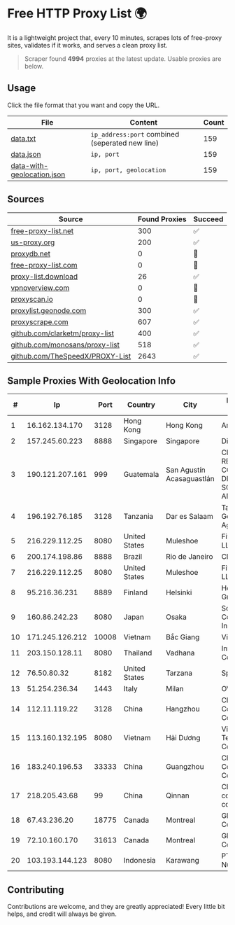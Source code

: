 
# Free HTTP Proxy List 🌍

It is a lightweight project that, every 10 minutes, scrapes lots of free-proxy sites, validates if it works, and serves a clean proxy list.


> Scraper found **4994** proxies at the latest update. Usable proxies are below.

## Usage

Click the file format that you want and copy the URL.


|File|Content|Count|
|----|-------|-----|
|[data.txt](https://raw.githubusercontent.com/themiralay/Proxy-List-World/master/data.txt)|`ip_address:port` combined (seperated new line)|159|
|[data.json](https://raw.githubusercontent.com/themiralay/Proxy-List-World/master/data.json)|`ip, port`|159|
|[data-with-geolocation.json](https://raw.githubusercontent.com/themiralay/Proxy-List-World/master/data-with-geolocation.json)|`ip, port, geolocation`|159|

## Sources

|Source|Found Proxies|Succeed|
|------|-------------|-------|
|[free-proxy-list.net](https://free-proxy-list.net)|300|✅|
|[us-proxy.org](https://www.us-proxy.org)|200|✅|
|[proxydb.net](http://proxydb.net)|0|🚫|
|[free-proxy-list.com](https://free-proxy-list.com/?page=&port=&type%5B%5D=http&type%5B%5D=https&up_time=0&search=Search)|0|🚫|
|[proxy-list.download](https://www.proxy-list.download/HTTP)|26|✅|
|[vpnoverview.com](https://vpnoverview.com/privacy/anonymous-browsing/free-proxy-servers)|0|🚫|
|[proxyscan.io](https://www.proxyscan.io)|0|🚫|
|[proxylist.geonode.com](https://proxylist.geonode.com/api/proxy-list?limit=300&page=1&sort_by=lastChecked&sort_type=desc&protocols=http,https)|300|✅|
|[proxyscrape.com](https://api.proxyscrape.com/v2/?request=displayproxies&protocol=http&timeout=10000&country=all&ssl=all&anonymity=all)|607|✅|
|[github.com/clarketm/proxy-list](https://raw.githubusercontent.com/clarketm/proxy-list/master/proxy-list-raw.txt)|400|✅|
|[github.com/monosans/proxy-list](https://raw.githubusercontent.com/monosans/proxy-list/main/proxies/http.txt)|518|✅|
|[github.com/TheSpeedX/PROXY-List](https://raw.githubusercontent.com/TheSpeedX/PROXY-List/master/http.txt)|2643|✅|


## Sample Proxies With Geolocation Info

|#|Ip|Port|Country|City|Internet Service Provider|
|-|--|----|-------|----|-------------------------|
|1|16.162.134.170|3128|Hong Kong|Hong Kong|Amazon.com|
|2|157.245.60.223|8888|Singapore|Singapore|DigitalOcean, LLC|
|3|190.121.207.161|999|Guatemala|San Agustín Acasaguastlán|CENTRAL DE REDES Y COMUNICACIONES DE GUATEMALA, SOCIEDAD ANONIMA|
|4|196.192.76.185|3128|Tanzania|Dar es Salaam|Tanzania e-Government Agency|
|5|216.229.112.25|8080|United States|Muleshoe|Five Area Systems, LLC|
|6|200.174.198.86|8888|Brazil|Rio de Janeiro|Claro S.A|
|7|216.229.112.25|8080|United States|Muleshoe|Five Area Systems, LLC|
|8|95.216.36.231|8889|Finland|Helsinki|Hetzner Online GmbH|
|9|160.86.242.23|8080|Japan|Osaka|Sony Network Communications Inc|
|10|171.245.126.212|10008|Vietnam|Bắc Giang|Viettel Corporation|
|11|203.150.128.11|8080|Thailand|Vadhana|Internet Thailand Company Ltd|
|12|76.50.80.32|8182|United States|Tarzana|Spectrum|
|13|51.254.236.34|1443|Italy|Milan|OVH SAS|
|14|112.11.119.22|3128|China|Hangzhou|China Mobile Communications Corporation|
|15|113.160.132.195|8080|Vietnam|Hải Dương|VietNam Post and Telecom Corporation|
|16|183.240.196.53|33333|China|Guangzhou|China Mobile Communications Corporation|
|17|218.205.43.68|99|China|Qinnan|China Mobile communications corporation|
|18|67.43.236.20|18775|Canada|Montreal|GloboTech Communications|
|19|72.10.160.170|31613|Canada|Montreal|GloboTech Communications|
|20|103.193.144.123|8080|Indonesia|Karawang|PT Lintas Jaringan Nusantara|



## Contributing

Contributions are welcome, and they are greatly appreciated! Every
little bit helps, and credit will always be given.

